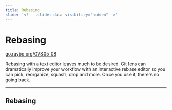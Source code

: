 ```yaml
---
title: Rebasing
slide: '<!-- .slide: data-visibility="hidden"-->'
---
```


<!-- .slide: data-state="layout-title" class="bg-dark"-->

# Rebasing

<div class="slide-link"><a href="https://go.raybo.org/GVS02_01"><i class="fab fa-slideshare"></i> go.raybo.org/GVS05_08</a></div>

> >

Rebasing with a text editor leaves much to be desired. Git lens can dramatically improve your workflow with an interactive rebase editor so you can pick, reorganize, squash, drop and more. Once you use it, there's no going back.

---
## Rebasing

> >
